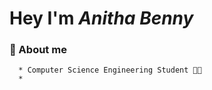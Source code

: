 # Hey I'm *Anitha Benny*
### :wave: About me
      * Computer Science Engineering Student 👩‍💻
      * 
